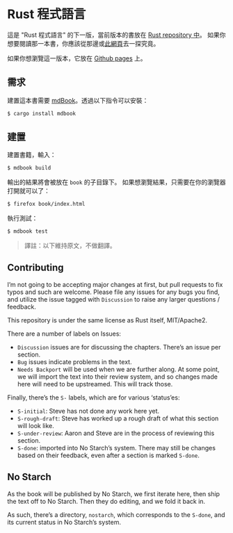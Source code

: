# Rust 程式語言

這是 "Rust 程式語言" 的下一版，當前版本的書放在 [Rust repository 中][src]。
如果你想要閱讀那一本書，你應該從那邊或[此網頁][prod]去一探究竟。

[src]: https://github.com/rust-lang/rust/tree/master/src/doc/book
[prod]: https://doc.rust-lang.org/book/

如果你想瀏覽這一版本，它放在 [Github pages][html] 上。

[html]: http://rust-lang.github.io/book/

## 需求

建置這本書需要 [mdBook]。透過以下指令可以安裝：

[mdBook]: https://github.com/azerupi/mdBook

```bash
$ cargo install mdbook
```

## 建置

建置書籍，輸入：

```bash
$ mdbook build
```

輸出的結果將會被放在 `book` 的子目錄下。
如果想瀏覽結果，只需要在你的瀏覽器打開就可以了：

```bash
$ firefox book/index.html
```

執行測試：

```bash
$ mdbook test
```

> 譯註：以下維持原文，不做翻譯。

## Contributing

I’m not going to be accepting major changes at first, but pull requests to fix
typos and such are welcome. Please file any issues for any bugs you find, and
utilize the issue tagged with `Discussion` to raise any larger questions /
feedback.

This repository is under the same license as Rust itself, MIT/Apache2.

There are a number of labels on Issues:

* `Discussion` issues are for discussing the chapters. There’s an issue per
  section.
* `Bug` issues indicate problems in the text.
* `Needs Backport` will be used when we are further along. At some point, we
  will import the text into their review system, and so changes made here will
  need to be upstreamed. This will track those.

Finally, there’s the `S-` labels, which are for various ‘status’es:

* `S-initial`: Steve has not done any work here yet.
* `S-rough-draft`: Steve has worked up a rough draft of what this section will
  look like.
* `S-under-review`: Aaron and Steve are in the process of reviewing this
  section.
* `S-done`: imported into No Starch’s system. There may still be changes based
  on their feedback, even after a section is marked `S-done`.

## No Starch

As the book will be published by No Starch, we first iterate here, then ship the
text off to No Starch. Then they do editing, and we fold it back in.

As such, there’s a directory, `nostarch`, which corresponds to the `S-done`,
and its current status in No Starch’s system.

